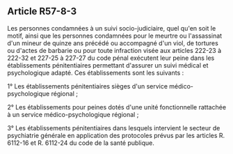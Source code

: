 Article R57-8-3
----
Les personnes condamnées à un suivi socio-judiciaire, quel qu'en soit le motif,
ainsi que les personnes condamnées pour le meurtre ou l'assassinat d'un mineur
de quinze ans précédé ou accompagné d'un viol, de tortures ou d'actes de
barbarie ou pour toute infraction visée aux articles 222-23 à 222-32 et 227-25 à
227-27 du code pénal exécutent leur peine dans les établissements pénitentiaires
permettant d'assurer un suivi médical et psychologique adapté. Ces
établissements sont les suivants :

1° Les établissements pénitentiaires sièges d'un service médico-psychologique
régional ;

2° Les établissements pour peines dotés d'une unité fonctionnelle rattachée à un
service médico-psychologique régional ;

3° Les établissements pénitentiaires dans lesquels intervient le secteur de
psychiatrie générale en application des protocoles prévus par les articles R.
6112-16 et R. 6112-24 du code de la santé publique.
